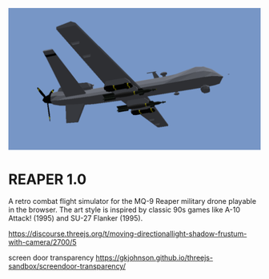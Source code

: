 <p align="center"> 
    <img src="assets/images/wallpaper3.png">
</p>

# REAPER 1.0

A retro combat flight simulator for the MQ-9 Reaper military drone playable in the browser. The art style is inspired by classic 90s games like A-10 Attack! (1995) and SU-27 Flanker (1995).

https://discourse.threejs.org/t/moving-directionallight-shadow-frustum-with-camera/2700/5

screen door transparency
https://gkjohnson.github.io/threejs-sandbox/screendoor-transparency/
